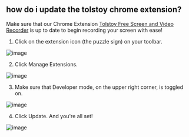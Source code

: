## how do i update the tolstoy chrome extension?

Make sure that our Chrome Extension [Tolstoy Free Screen and Video Recorder](https://chrome.google.com/webstore/detail/tolstoy-free-screen-and-v/lddobacmfjhpmcdapikgehklfonmnoeg?hl=en) is up to date to begin recording your screen with ease!

1. Click on the extension icon (the puzzle sign) on your toolbar. 

![image](https://github.com/user-attachments/assets/626cd737-7768-4069-bf9a-e44c18a14c61)


2. Click Manage Extensions. 

![image](https://github.com/user-attachments/assets/51293df3-e84a-42bb-88d7-916626acef7f)


3. Make sure that Developer mode, on the upper right corner, is toggled on. 

![image](https://github.com/user-attachments/assets/43c5fd06-c04d-4baa-acee-16dd90e4826c)


4. Click Update. And you're all set!
   
![image](https://github.com/user-attachments/assets/8c4034cf-9d75-473c-8146-f2e826738175)


